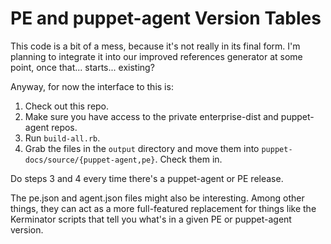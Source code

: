 # PE and puppet-agent Version Tables

This code is a bit of a mess, because it's not really in its final form. I'm planning to integrate it into our improved references generator at some point, once that... starts... existing?

Anyway, for now the interface to this is:

1. Check out this repo.
1. Make sure you have access to the private enterprise-dist and puppet-agent repos.
1. Run `build-all.rb`.
1. Grab the files in the `output` directory and move them into `puppet-docs/source/{puppet-agent,pe}`. Check them in.

Do steps 3 and 4 every time there's a puppet-agent or PE release.

The pe.json and agent.json files might also be interesting. Among other things, they can act as a more full-featured replacement for things like the Kerminator scripts that tell you what's in a given PE or puppet-agent version.
